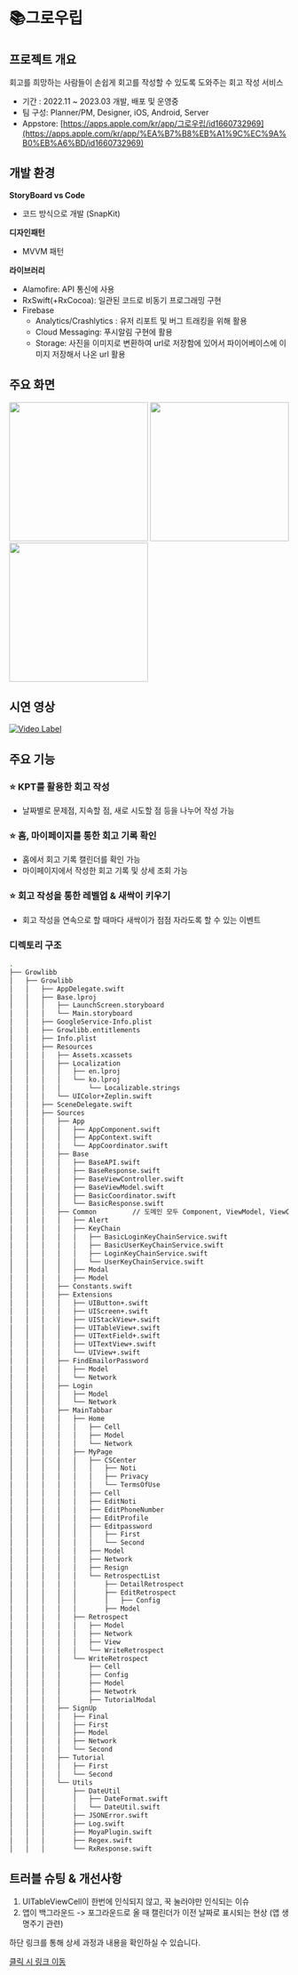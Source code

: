 # 📚그로우립

## 프로젝트 개요
회고를 희망하는 사람들이 손쉽게 회고를 작성할 수 있도록 도와주는 회고 작성 서비스

- 기간 : 2022.11 ~ 2023.03 개발, 배포 및 운영중
- 팀 구성: Planner/PM, Designer, iOS, Android, Server
- Appstore: [https://apps.apple.com/kr/app/그로우립/id1660732969](https://apps.apple.com/kr/app/%EA%B7%B8%EB%A1%9C%EC%9A%B0%EB%A6%BD/id1660732969)


## 개발 환경
**StoryBoard vs Code**

- 코드 방식으로 개발 (SnapKit)

**디자인패턴**

- MVVM 패턴

**라이브러리**

- Alamofire: API 통신에 사용
- RxSwift(+RxCocoa): 일관된 코드로 비동기 프로그래밍 구현
- Firebase
   - Analytics/Crashlytics  : 유저 리포트 및 버그 트래킹을 위해 활용
   - Cloud Messaging: 푸시알림 구현에 활용
   - Storage: 사진을 이미지로 변환하여 url로 저장함에 있어서 파이어베이스에 이미지 저장해서 나온 url 활용

## 주요 화면

<img src="https://github.com/runner-be/RunnerBe-iOS/assets/37764504/5c583987-a826-4a9d-b6dd-d24b2dd4f7f2" width="250"/>
<img src="https://github.com/runner-be/RunnerBe-iOS/assets/37764504/c114b295-682f-4e0e-a54e-8454b1918741" width="250"/>
<img src="https://github.com/runner-be/RunnerBe-iOS/assets/37764504/4eb48e18-9d88-4b0b-b64c-58f85a36a902" width="250"/>

## 시연 영상
[![Video Label](http://img.youtube.com/vi/uobFbsYq9Tg/0.jpg)](https://youtu.be/uobFbsYq9Tg)

##  주요 기능

### ⭐️ KPT를 활용한 회고 작성
- 날짜별로 문제점, 지속할 점, 새로 시도할 점 등을 나누어 작성 가능

### ⭐️ 홈, 마이페이지를 통한 회고 기록 확인
- 홈에서 회고 기록 캘린더를 확인 가능
- 마이페이지에서 작성한 회고 기록 및 상세 조회 가능

### ⭐️ 회고 작성을 통한 레벨업 & 새싹이 키우기
- 회고 작성을 연속으로 할 때마다 새싹이가 점점 자라도록 할 수 있는 이벤트

### 디렉토리 구조

```bash
.
├── Growlibb
│   ├── Growlibb
│   │   ├── AppDelegate.swift
│   │   ├── Base.lproj
│   │   │   ├── LaunchScreen.storyboard
│   │   │   └── Main.storyboard
│   │   ├── GoogleService-Info.plist
│   │   ├── Growlibb.entitlements
│   │   ├── Info.plist
│   │   ├── Resources
│   │   │   ├── Assets.xcassets
│   │   │   ├── Localization
│   │   │   │   ├── en.lproj
│   │   │   │   └── ko.lproj
│   │   │   │       └── Localizable.strings
│   │   │   └── UIColor+Zeplin.swift
│   │   ├── SceneDelegate.swift
│   │   ├── Sources
│   │   │   ├── App
│   │   │   │   ├── AppComponent.swift
│   │   │   │   ├── AppContext.swift
│   │   │   │   └── AppCoordinator.swift
│   │   │   ├── Base
│   │   │   │   ├── BaseAPI.swift
│   │   │   │   ├── BaseResponse.swift
│   │   │   │   ├── BaseViewController.swift
│   │   │   │   ├── BaseViewModel.swift
│   │   │   │   ├── BasicCoordinator.swift
│   │   │   │   └── BasicResponse.swift
│   │   │   ├── Common	       // 도메인 모두 Component, ViewModel, ViewController, Coordinator로 통일
│   │   │   │   ├── Alert
│   │   │   │   ├── KeyChain
│   │   │   │   │   ├── BasicLoginKeyChainService.swift
│   │   │   │   │   ├── BasicUserKeyChainService.swift
│   │   │   │   │   ├── LoginKeyChainService.swift
│   │   │   │   │   └── UserKeyChainService.swift
│   │   │   │   ├── Modal
│   │   │   │   ├── Model
│   │   │   ├── Constants.swift
│   │   │   ├── Extensions
│   │   │   │   ├── UIButton+.swift
│   │   │   │   ├── UIScreen+.swift
│   │   │   │   ├── UIStackView+.swift
│   │   │   │   ├── UITableView+.swift
│   │   │   │   ├── UITextField+.swift
│   │   │   │   ├── UITextView+.swift
│   │   │   │   └── UIView+.swift
│   │   │   ├── FindEmailorPassword
│   │   │   │   ├── Model
│   │   │   │   └── Network
│   │   │   ├── Login
│   │   │   │   ├── Model
│   │   │   │   └── Network
│   │   │   ├── MainTabbar
│   │   │   │   ├── Home
│   │   │   │   │   ├── Cell
│   │   │   │   │   ├── Model
│   │   │   │   │   └── Network
│   │   │   │   ├── MyPage
│   │   │   │   │   ├── CSCenter
│   │   │   │   │   │   ├── Noti
│   │   │   │   │   │   ├── Privacy
│   │   │   │   │   │   └── TermsOfUse
│   │   │   │   │   ├── Cell
│   │   │   │   │   ├── EditNoti
│   │   │   │   │   ├── EditPhoneNumber
│   │   │   │   │   ├── EditProfile
│   │   │   │   │   ├── Editpassword
│   │   │   │   │   │   ├── First
│   │   │   │   │   │   └── Second
│   │   │   │   │   ├── Model
│   │   │   │   │   ├── Network
│   │   │   │   │   ├── Resign
│   │   │   │   │   └── RetrospectList
│   │   │   │   │       ├── DetailRetrospect
│   │   │   │   │       ├── EditRetrospect
│   │   │   │   │       │   ├── Config
│   │   │   │   │       ├── Model
│   │   │   │   ├── Retrospect
│   │   │   │   │   ├── Model
│   │   │   │   │   ├── Network
│   │   │   │   │   ├── View
│   │   │   │   │   └── WriteRetrospect
│   │   │   │   └── WriteRetrospect
│   │   │   │       ├── Cell
│   │   │   │       ├── Config
│   │   │   │       ├── Model
│   │   │   │       ├── Netwotrk
│   │   │   │       ├── TutorialModal
│   │   │   ├── SignUp
│   │   │   │   ├── Final
│   │   │   │   ├── First
│   │   │   │   ├── Model
│   │   │   │   ├── Network
│   │   │   │   └── Second
│   │   │   ├── Tutorial
│   │   │   │   ├── First
│   │   │   │   └── Second
│   │   │   └── Utils
│   │   │       ├── DateUtil
│   │   │       │   ├── DateFormat.swift
│   │   │       │   └── DateUtil.swift
│   │   │       ├── JSONError.swift
│   │   │       ├── Log.swift
│   │   │       ├── MoyaPlugin.swift
│   │   │       ├── Regex.swift
│   │   │       └── RxResponse.swift
```


## 트러블 슈팅 & 개선사항

1. UITableViewCell이 한번에 인식되지 않고, 꾹 눌러야만 인식되는 이슈
2. 앱이 백그라운드 -> 포그라운드로 올 때 캘린더가 이전 날짜로 표시되는 현상 (앱 생명주기 관련)

하단 링크를 통해 상세 과정과 내용을 확인하실 수 있습니다.

[클릭 시 링크 이동](https://windy-laundry-812.notion.site/80209bde9b074c09b8218bf160b3baa8?pvs=4)
